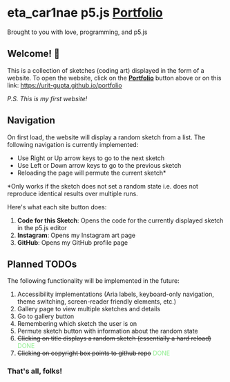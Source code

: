 # eta_car1nae p5.js [Portfolio](https://urit-gupta.github.io/portfolio)

Brought to you with love, programming, and p5.js

## Welcome! 👋

This is a collection of sketches (coding art) displayed in the form of a website. To open the website, click on the [**Portfolio**](https://urit-gupta.github.io/portfolio) button above or on this link: https://urit-gupta.github.io/portfolio

_P.S. This is my first website!_

## Navigation

On first load, the website will display a random sketch from a list. The following navigation is currently implemented:

- Use Right or Up arrow keys to go to the next sketch
- Use Left or Down arrow keys to go to the previous sketch
- Reloading the page will permute the current sketch*
  
*Only works if the sketch does not set a random state i.e. does not reproduce identical results over multiple runs.

Here's what each site button does:
1. **Code for this Sketch**: Opens the code for the currently displayed sketch in the p5.js editor
2. **Instagram**: Opens my Instagram art page
3. **GitHub**: Opens my GitHub profile page

## Planned TODOs

The following functionality will be implemented in the future:

1. Accessibility implementations (Aria labels, keyboard-only navigation, theme switching, screen-reader friendly elements, etc.)
2. Gallery page to view multiple sketches and details
3. Go to gallery button
4. Remembering which sketch the user is on
5. Permute sketch button with information about the random state
6. ~~Clicking on title displays a random sketch (essentially a hard reload)~~ <a style="color: lightgreen">DONE</a>
7. ~~Clicking on copyright box points to github repo~~ <a style="color: lightgreen">DONE</a>

### That's all, folks!
